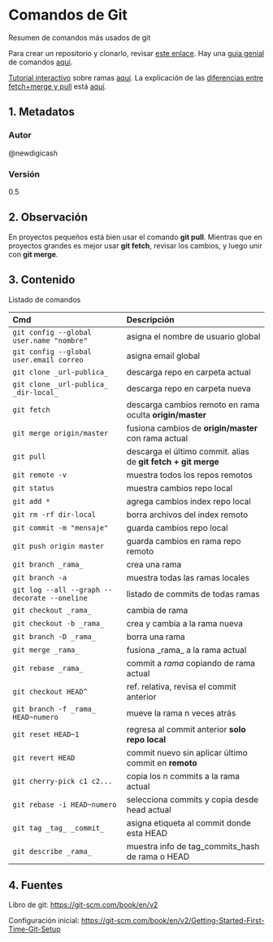 # Comandos de Git
Resumen de comandos más usados de git

Para crear un repositorio y clonarlo, revisar [este enlace][gitInicio]. 
Hay una [guia genial][gitTutorial] de comandos [aquí][gitTutorial].  

[Tutorial interactivo][gitInteractivo] sobre ramas [aquí][gitInteractivo]. 
La explicación de las [diferencias entre fetch+merge y pull][gitPull] está [aquí][gitPull].
## 1. Metadatos

### Autor
@newdigicash
### Versión
0.5

## 2. Observación
En proyectos pequeños está bien usar el comando **git pull**. 
Mientras que en proyectos grandes es mejor usar **git fetch**, 
revisar los cambios, y luego unir con **git merge**.

## 3. Contenido 
Listado de comandos

Cmd | Descripción
:-- | :--
`git config --global user.name "nombre"` | asigna el nombre de usuario global
`git config --global user.email correo` | asigna email global
`git clone _url-publica_` | descarga repo en carpeta actual
`git clone _url-publica_ _dir-local_` | descarga repo en carpeta nueva
`git fetch`  | descarga cambios remoto en rama oculta **origin/master**
`git merge origin/master` | fusiona cambios de **origin/master** con rama actual
`git pull` | descarga el último commit. alias de **git fetch \+ git merge**
`git remote -v` | muestra todos los repos remotos
`git status` | muestra cambios repo local
`git add *` | agrega cambios index repo local
`git rm -rf dir-local` | borra archivos del index remoto
`git commit -m "mensaje"` | guarda cambios repo local
`git push origin master` | guarda cambios en rama repo remoto 
`git branch _rama_` | crea una rama
`git branch -a` | muestra todas las ramas locales
`git log --all --graph --decorate --oneline` | listado de commits de todas ramas
`git checkout _rama_` | cambia de rama
`git checkout -b _rama_` | crea y cambia a la rama nueva
`git branch -D _rama_` | borra una rama
`git merge _rama_` | fusiona \_rama_ a la rama actual
`git rebase _rama_` | commit a _rama_ copiando de rama actual
`git checkout HEAD^` | ref. relativa, revisa el commit anterior
`git branch -f _rama_ HEAD~numero` | mueve la rama n veces atrás
`git reset HEAD~1` | regresa al commit anterior **solo repo local**
`git revert HEAD` | commit nuevo sin aplicar último commit en **remoto**
`git cherry-pick c1 c2... ` | copia los n commits a la rama actual
`git rebase -i HEAD~numero` | selecciona commits y copia desde head actual
`git tag _tag_ _commit_` | asigna etiqueta al commit donde esta HEAD
`git describe _rama_` | muestra info de tag_commits_hash de rama o HEAD

## 4. Fuentes
Libro de git: <https://git-scm.com/book/en/v2>

Configuración inicial: <https://git-scm.com/book/en/v2/Getting-Started-First-Time-Git-Setup>

[//]: # (referencias citadas)
[gitInicio]: https://git-scm.com/book/en/v2/Git-Basics-Getting-a-Git-Repository
[gitTutorial]: https://rogerdudler.github.io/git-guide/index.es.html
[gitInteractivo]: https://learngitbranching.js.org/?locale=es_ES
[gitPull]: https://blog.artegrafico.net/git-fetch-y-git-pull-diferencias-y-formas-de-uso

